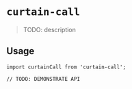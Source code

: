 # `curtain-call`

> TODO: description

## Usage

```
import curtainCall from 'curtain-call';

// TODO: DEMONSTRATE API
```
